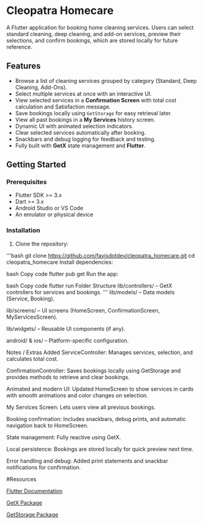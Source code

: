 # Cleopatra Homecare

A Flutter application for booking home cleaning services. Users can select standard cleaning, deep cleaning, and add-on services, preview their selections, and confirm bookings, which are stored locally for future reference.

## Features

- Browse a list of cleaning services grouped by category (Standard, Deep Cleaning, Add-Ons).
- Select multiple services at once with an interactive UI.
- View selected services in a **Confirmation Screen** with total cost calculation and Satisfaction message.
- Save bookings locally using `GetStorage` for easy retrieval later.
- View all past bookings in a **My Services** history screen.
- Dynamic UI with animated selection indicators.
- Clear selected services automatically after booking.
- Snackbars and debug logging for feedback and testing.
- Fully built with **GetX** state management and **Flutter**.

## Getting Started

### Prerequisites

- Flutter SDK >= 3.x
- Dart >= 3.x
- Android Studio or VS Code
- An emulator or physical device

### Installation

1. Clone the repository:

'''bash
git clone https://github.com/fayisdotdev/cleopatra_homecare.git
cd cleopatra_homecare
Install dependencies:

bash
Copy code
flutter pub get
Run the app:

bash
Copy code
flutter run
Folder Structure
lib/controllers/ – GetX controllers for services and bookings.
'''
lib/models/ – Data models (Service, Booking).

lib/screens/ – UI screens (HomeScreen, ConfirmationScreen, MyServicesScreen).

lib/widgets/ – Reusable UI components (if any).

android/ & ios/ – Platform-specific configuration.

Notes / Extras Added
ServiceController: Manages services, selection, and calculates total cost.

ConfirmationController: Saves bookings locally using GetStorage and provides methods to retrieve and clear bookings.

Animated and modern UI: Updated HomeScreen to show services in cards with smooth animations and color changes on selection.

My Services Screen: Lets users view all previous bookings.

Booking confirmation: Includes snackbars, debug prints, and automatic navigation back to HomeScreen.

State management: Fully reactive using GetX.

Local persistence: Bookings are stored locally for quick preview next time.

Error handling and debug: Added print statements and snackbar notifications for confirmation.

#Resources

[Flutter Documentation
](https://docs.flutter.dev/)

[GetX Package
](https://pub.dev/packages/get)

[GetStorage Package
](https://pub.dev/packages/get)
